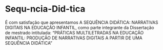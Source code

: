 # Sequ-ncia-Did-tica
É com satisfação que apresentamos A SEQUÊNCIA DIDÁTICA: NARRATIVAS DIGITAIS NA EDUCAÇÃO INFANTIL, como parte integrante da Dissertação de mestrado intitulada: “PRÁTICAS MULTILETRADAS NA EDUCAÇÃO INFANTIL: PRODUÇÃO DE NARRATIVAS DIGITAIS A PARTIR DE UMA SEQUÊNCIA DIDÁTICA”
